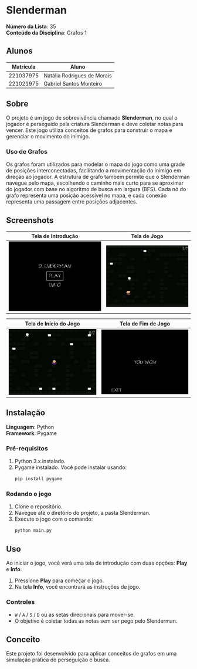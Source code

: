 # Slenderman

**Número da Lista**: 35  
**Conteúdo da Disciplina**: Grafos 1  

## Alunos

| Matrícula   | Aluno                          |
| ----------- | ------------------------------ |
| 221037975   | Natália Rodrigues de Morais    |
| 221021975   | Gabriel Santos Monteiro        |

## Sobre

O projeto é um jogo de sobrevivência chamado **Slenderman**, no qual o jogador é perseguido pela criatura Slenderman e deve coletar notas para vencer. Este jogo utiliza conceitos de grafos para construir o mapa e gerenciar o movimento do inimigo.

### Uso de Grafos

Os grafos foram utilizados para modelar o mapa do jogo como uma grade de posições interconectadas, facilitando a movimentação do inimigo em direção ao jogador. A estrutura de grafo também permite que o Slenderman navegue pelo mapa, escolhendo o caminho mais curto para se aproximar do jogador com base no algoritmo de busca em largura (BFS). Cada nó do grafo representa uma posição acessível no mapa, e cada conexão representa uma passagem entre posições adjacentes.

## Screenshots

| Tela de Introdução                         | Tela de Jogo                               |
| ------------------------------------------ | ------------------------------------------ |
| ![Intro](assets/intro.png)                    | ![Game](assets/game.png)                      |

| Tela de Início do Jogo                     | Tela de Fim de Jogo                        |
| ------------------------------------------ | ------------------------------------------ |
| ![Start](assets/start.png)                    | ![End](assets/end.png)                        |

## Instalação 

**Linguagem**: Python  
**Framework**: Pygame  

### Pré-requisitos

1. Python 3.x instalado.
2. Pygame instalado. Você pode instalar usando:
   ```bash
   pip install pygame
   ```

### Rodando o jogo

1. Clone o repositório.
2. Navegue até o diretório do projeto, a pasta Slenderman.
3. Execute o jogo com o comando:
   ```bash
   python main.py
   ```

## Uso

Ao iniciar o jogo, você verá uma tela de introdução com duas opções: **Play** e **Info**.  
1. Pressione **Play** para começar o jogo.
2. Na tela **Info**, você encontrará as instruções de jogo.

### Controles

- `W` / `A` / `S` / `D` ou as setas direcionais para mover-se.
- O objetivo é coletar todas as notas sem ser pego pelo Slenderman.

## Conceito

Este projeto foi desenvolvido para aplicar conceitos de grafos em uma simulação prática de perseguição e busca.